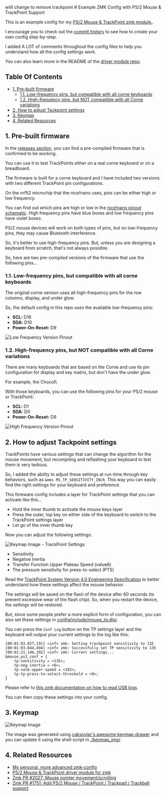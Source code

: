 willl change to remove trackpoint # Example ZMK Config with PS/2 Mouse & TrackPoint Support

This is an example config for my [PS/2 Mouse & TrackPoint zmk module.](https://github.com/infused-kim/kb_zmk_ps2_mouse_trackpoint_driver/).

I encourage you to check out the [commit history](/../../commits/) to see how to create your own config step-by-step.

I added A LOT of comments throughout the config files to help you understand how all the config settings work.

You can also learn more in the README of the [driver module repo](https://github.com/infused-kim/kb_zmk_ps2_mouse_trackpoint_driver/).

## Table Of Contents <!-- omit from toc -->

- [1. Pre-built firmware](#1-pre-built-firmware)
    - [1.1. Low-frequency pins, but compatible with all corne keyboards](#11-low-frequency-pins-but-compatible-with-all-corne-keyboards)
    - [1.2. High-frequency pins, but NOT compatible with all Corne variations](#12-high-frequency-pins-but-not-compatible-with-all-corne-variations)
- [2. How to adjust Tackpoint settings](#2-how-to-adjust-tackpoint-settings)
- [3. Keymap](#3-keymap)
- [4. Related Resources](#4-related-resources)

## 1. Pre-built firmware

In the [releases section](/../../releases/), you can find a pre-compiled firmware that is confirmed to be working.

You can use it to test TrackPoints either on a real corne keyboard or on a breadboard.

The firmware is built for a corne keyboard and I have included two versions with two different TrackPoint pin configurations.

On the nrf52 microchip that the nice!nano uses, pins can be either high or low frequency.

You can find out which pins are high or low in the [nice!nano pinout schematic](https://nicekeyboards.com/docs/nice-nano/pinout-schematic). High frequency pins have blue boxes and low frequency pins have violet boxes.

PS/2 mouse devices will work on both types of pins, but on low-frequency pins, they may cause Bluetooth interference.

So, it's better to use high-frequency pins. But, unless you are designing a keyboard from scratch, that's not always possible.

So, here are two pre-compiled versions of the firmware that use the following pins...

### 1.1. Low-frequency pins, but compatible with all corne keyboards

The original corne version uses all high-frequency pins for the row columns, display, and under glow.

So, the default config in this repo uses the available low-frequency pins:

- **SCL:** D16
- **SDA:** D10
- **Power-On-Reset:** D9

![Low Frequency Version Pinout](img/pins_low_freq.png)

### 1.2. High-frequency pins, but NOT compatible with all Corne variations

There are many keyboards that are based on the Corne and use its pin configuration for display and key matrix, but don't have the under glow.

For example, the Chocofi.

With those keyboards, you can use the following pins for your PS/2 mouse or TrackPoint:

- **SCL:** D1
- **SDA:** D0
- **Power-On-Reset:** D9

![High Frequency Version Pinout](img/pins_high_freq.png)

## 2. How to adjust Tackpoint settings

TrackPoints have various settings that can change the algorithm for the mouse movement, but recompiling and reflashing your keyboard to test them is very tedious.

So, I added the ability to adjust these settings at run-time through key behaviors, such as `&mms MS_TP_SENSITIVITY_INCR`. This way you can easily find the right settings for your keyboard and preference.

This firmware config includes a layer for TrackPoint settings that you can activate like this...

- Hold the inner thumb to activate the mouse keys layer
- Press the outer, top key on either side of the keyboard to switch to the TrackPoint settings layer
- Let go of the inner thumb key

Now you can adjust the following settings:

![Keymap Image - TrackPoint Settings](img/keymap_tp_settings.png)

- Sensitivity
- Negative Inertia
- Transfer Function Upper Plateau Speed (value6)
- The pressure sensitivity for press-to-select (PTS)

Read the [TrackPoint System Version 4.0 Engineering Specification](https://blogs.epfl.ch/icenet/documents/Ykt3Eext.pdf) to better understand how these settings affect the mouse behavior.

The settings will be saved on the flash of the device after 60 seconds (to prevent excessive wear of the flash chip). So, when you restart the device, the settings will be restored.

But, since some people prefer a more explicit form of configuration, you can also set these settings in [config/include/mouse_tp.dtsi](/config/include/mouse_tp.dtsi#L100).

You can press the `Conf Log` button on the TP settings layer and the keyboard will output your current settings to the log like this:

```log
[00:01:03.027,191] <inf> zmk: Setting trackpoint sensitivity to 135
[00:01:03.044,494] <inf> zmk: Successfully set TP sensitivity to 135
[00:01:21.146,392] <inf> zmk: Current settings...
&mouse_ps2_conf = {
    tp-sensitivity = <135>;
    tp-neg-inertia = <6>;
    tp-val6-upper-speed = <182>;
    tp-tp-press-to-select-threshold = <9>;
}
```

Please refer to [this zmk documentation on how to read USB logs](https://zmk.dev/docs/development/usb-logging#viewing-logs).

You can then copy these settings into your config.

## 3. Keymap

![Keymap Image](keymap_img/keymap.svg)

The image was generated using [caksoylar's awesome keymap-drawer](https://github.com/caksoylar/keymap-drawer) and you can update it using the shell script in [./keymap_img/](keymap_img/).

## 4. Related Resources

- [My personal, more advanced zmk-config](https://github.com/infused-kim/zmk-config)
- [PS/2 Mouse & TrackPoint driver module for zmk](https://github.com/infused-kim/kb_zmk_ps2_mouse_trackpoint_driver)
- [Zmk PR #2027: Mouse pointer movement/scrolling](https://github.com/zmkfirmware/zmk/pull/2027)
- [Zmk PR #1751: Add PS/2 Mouse / TrackPoint / Trackpad / Trackball support](https://github.com/zmkfirmware/zmk/pull/1751)
